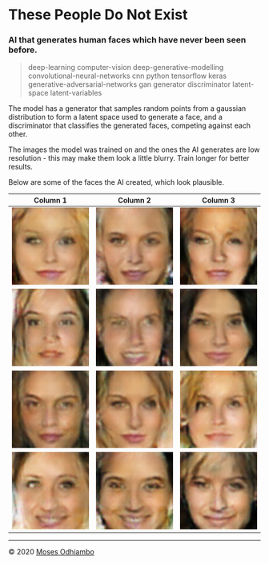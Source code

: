 # These People Do Not Exist

### AI that generates human faces which have never been seen before.

> deep-learning computer-vision deep-generative-modelling convolutional-neural-networks cnn python tensorflow keras generative-adversarial-networks gan generator discriminator latent-space latent-variables

The model has a generator that samples random points from a gaussian distribution to form a latent space used to generate a face, and a discriminator that classifies the generated faces, competing against each other.

The images the model was trained on and the ones the AI generates are low resolution - this may make them look a little blurry. Train longer for better results. 

Below are some of the faces the AI created, which look plausible.

Column 1                                 | Column 2                                | Column 3                                
:---------------------------------------:|:---------------------------------------:|:---------------------------------------:
![face](./best/1.png?raw=true "face 1")  |![face](./best/2.png?raw=true "face 2")  |![face](./best/3.png?raw=true "face 3")  
![face](./best/4.png?raw=true "face 4")  |![face](./best/5.png?raw=true "face 5")  |![face](./best/6.png?raw=true "face 6")  
![face](./best/7.png?raw=true "face 7")  |![face](./best/8.png?raw=true "face 8")  |![face](./best/9.png?raw=true "face 9")  
![face](./best/10.png?raw=true "face 10")|![face](./best/11.png?raw=true "face 11")|![face](./best/12.png?raw=true "face 12")

---

© 2020 [Moses Odhiambo](https://github.com/badass-techie)
